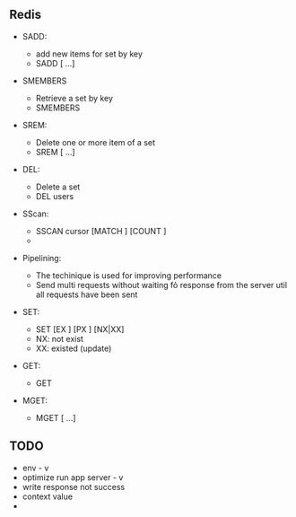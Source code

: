 ## Redis
- SADD: 
  - add new items for set by key
  - SADD <key> <item1> [<item2> ...]
- SMEMBERS
  - Retrieve a set by key
  - SMEMBERS <key>
- SREM:
  - Delete one or more item of a set
  - SREM <key> <item1> [<item2> ...]
- DEL:
  - Delete a set
  - DEL users
- SScan:
  - SSCAN <key> cursor [MATCH <pattern>] [COUNT <count>]
  - 

- Pipelining:
  - The techinique is used for improving performance
  - Send multi requests without waiting fỏ response from the server util all requests have been sent

- SET:
  - SET <key> <value> [EX <seconds>] [PX <milliseconds>] [NX|XX]
  - NX: not exist
  - XX: existed (update)

- GET:
  - GET <key>
- MGET:
  - MGET <key1> [<key2> ...]


## TODO
- env - v
- optimize run app server - v
- write response not success
- context value
- 
